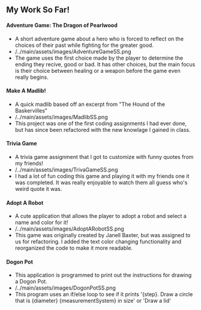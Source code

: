 ## My Work So Far!
#### Adventure Game: The Dragon of Pearlwood
- A short adventure game about a hero who is forced to reflect on the choices of their past while fighting for the greater good.
- /../main/assets/images/AdventureGameSS.png
- The game uses the first choice made by the player to determine the ending they recive, good or bad. It has other choices, but the main focus is their choice between healing or a weapon before the game even really begins.
#### Make A Madlib!
- A quick madlib based off an excerpt from "The Hound of the Baskervilles"
- /../main/assets/images/MadlibSS.png
- This project was one of the first coding assignments I had ever done, but has since been refactored with the new knowlage I gained in class. 
#### Trivia Game
- A trivia game assignment that I got to customize with funny quotes from my friends!
- /../main/assets/images/TrivaGameSS.png
- I had a lot of fun coding this game and playing it with my friends one it was completed. It was really enjoyable to watch them all guess who's weird quote it was.
#### Adopt A Robot
- A cute application that allows the player to adopt a robot and select a name and color for it!
- /../main/assets/images/AdoptARobotSS.png
- This game was originally created by Janell Baxter, but was assigned to us for refactoring. I added the text color changing functionality and reorganized the code to make it more readable.
#### Dogon Pot 
- This application is programmed to print out the instructions for drawing a Dogon Pot. 
- /../main/assets/images/DogonPotSS.png
- This program uses an if/else loop to see if it prints '{step}. Draw a circle that is {diameter} {measurementSystem} in size' or 'Draw a lid'
